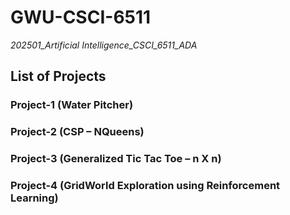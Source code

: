# GWU-CSCI-6511

*202501_Artificial Intelligence_CSCI_6511_ADA*

## List of Projects

### Project-1 (Water Pitcher)

### Project-2 (CSP – NQueens)

### Project-3 (Generalized Tic Tac Toe – n X n)

### Project-4 (GridWorld Exploration using Reinforcement Learning)
